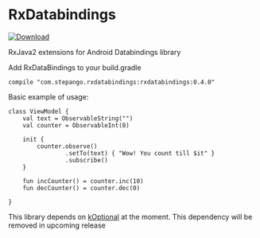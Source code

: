 # RxDatabindings
[![Download](https://api.bintray.com/packages/step-89-g/stepango/rxDataBindings/images/download.svg) ](https://bintray.com/step-89-g/stepango/rxDataBindings/_latestVersion)

RxJava2 extensions for Android Databindings library

Add RxDataBindings to your build.gradle
```
compile "com.stepango.rxdatabindings:rxdatabindings:0.4.0"
```

Basic example of usage:
```
class ViewModel {
    val text = ObservableString("")
    val counter = ObservableInt(0)

    init {
        counter.observe()
                .setTo(text) { "Wow! You count till $it" }
                .subscribe()
    }

    fun incCounter() = counter.inc(10)
    fun decCounter() = counter.dec(0)

}
```
This library depends on [kOptional](https://github.com/stepango/kOptional) at the moment. This dependency will be removed in upcoming release
